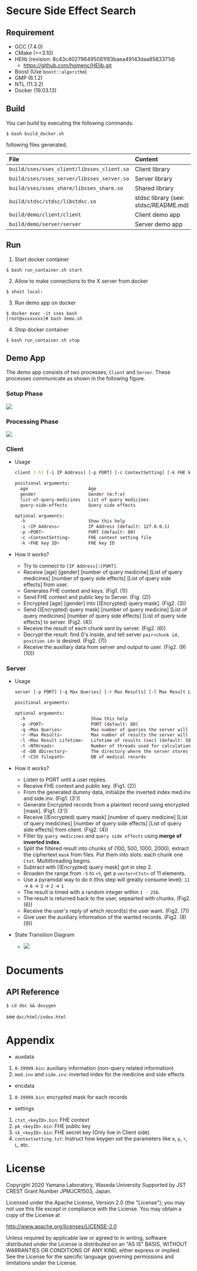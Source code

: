 # Secure Side Effect Search

## Requirement
- GCC (7.4.0)
- CMake (>=3.10)
- HElib (revision: 8c43c402796495081f83baea49143daa8583371d)
  - https://github.com/homenc/HElib.git
- Boost (Use `boost::algorithm`)
- GMP (6.1.2)
- NTL (11.3.2)
- Docker (19.03.13) 

## Build
You can build by executing the following commands:

```
$ bash build_docker.sh
```

following files generated.

| File | Content |
|:---|:---|
| `build/sses/sses_client/libsses_client.so` | Client library |
| `build/sses/sses_server/libsses_server.so` | Server library |
| `build/sses/sses_share/libsses_share.so` | Shared library |
| `build/stdsc/stdsc/libstdsc.so` | stdsc library (see: stdsc/README.md) |
| `build/demo/client/client` | Client demo app |
| `build/demo/server/server` | Server demo app |

## Run

1. Start docker container
```
$ bash run_container.sh start
```
2. Allow to make connections to the X server from docker
```
$ xhost local:
```
3. Run demo app on docker
```
$ docker exec -it sses bash
[root@xxxxxxxx]# bash demo.sh
```
4. Stop docker container
```
$ bash run_container.sh stop
```

## Demo App
The demo app consists of two processes, `Client` and `Server`. These processes communicate as shown in the following figure.

### Setup Phase

![](doc/images/sses_design-flow_setup_phase.png)

### Processing Phase

![](doc/images/sses_design-flow_processing_phase.png)

### Client
* Usage
    ```sh
    client [-h] [-i IP Address] [-p PORT] [-c ContextSetting] [-k FHE key ID] age gender list-of-query-medicines query-side-effects

    positional arguments:
      age                       Age
      gender                    Gender (m:f:o)
      list-of-query-medicines   List of query medicines
      query-side-effects        Query side effects

    optional arguments:
      -h                        Show this help
      -i <IP Address>           IP Address (default: 127.0.0.1)
      -p <PORT>                 PORT (default: 80)
      -c <ContextSetting>       FHE context setting file
      -k <FHE key ID>           FHE key ID
    ```

* How it works?
    * Try to connect to `[IP Address]:[PORT]`.
    * Receive [age] [gender] [number of query medicine] [List of query medicines] [number of query side effects] [List of query side effects] from user.
    * Generates FHE context and keys. (Fig1. (1))
    * Send FHE context and public key to Server. (Fig. (2))
    * Encrypted [age] [gender] into [(Encrypted) query mask]. (Fig2. (3))
    * Send [(Encrypted) query mask] [number of query medicine] [List of query medicines] [number of query side effects] [List of query side effects] to server. (Fig2. (4))
    * Receive the result of each chunk sent by server. (Fig2. (6))
    * Decrypt the result. find 0's inside, and tell server `pair<chunk id, position id>` is desired. (Fig2. (7))
    * Receive the auxiliary data from server and output to user. (Fig2. (9)(10))

### Server
* Usage
    ```sh
    server [-p PORT] [-q Max Queries] [-r Max Results] [-l Max Result Lifetime] [-t NThreads] [-d DB direcotry] [-f CSV filepath]
    
    positional arguments:

    optional arguments:
      -h                         Show this help
      -p <PORT>                  PORT (default: 80)
      -q <Max Queries>           Max number of queries the server will accept (default: 128)
      -r <Max Results>           Max number of results the server will hold (default: 128)
      -l <Max Result Lifetime>   Lifetime of results (sec) (default: 50000)
      -t <NTHreads>              Number of threads used for calculations per query (default: 28)
      -d <DB dDirectory>         The directory where the server stores the database files (default: .)
      -f <CSV filepath>          DB of medical records
    ```

* How it works?
    * Listen to PORT until a user replies.
    * Receive FHE context and public key. (Fig1. (2))
    * From the generated dummy data, initialize the inverted index med.inv and side.inv. (Fig1. (3'))
    * Generate Encrypted records from a plaintext record using encrypted [mask]. (Fig1. (3'))
    * Receive [(Encrypted) query mask] [number of query medicine] [List of query medicines] [number of query side effects] [List of query side effects] from client. (Fig2. (4))
    * Filter by `query medicines` and `query side effects` using **merge of inverted index**.
    * Split the filtered result into chunks of (100, 500, 1000, 2000), extract the ciphertext `mask` from files. Put them into slots. each chunk one `Ctxt`. Multithreading begins.
    * Subtract with [(Encrypted) query mask] got in step 2.
    * Broaden the range from `-5` to `+5`, get a `vector<Ctxt>` of 11 elements.
    * Use a pyramidal way to do `Π` (this step will greatly consume level): `11` -> `6` -> `3` -> `2` -> `1`
    * The result is timed with a random integer within `1 - 256`.
    * The result is returned back to the user, sepearted with chunks. (Fig2. (6))
    * Receive the user's reply of which record(s) the user want. (Fig2. (7))
    * Give user the auxiliary information of the wanted records. (Fig2. (8)(9))
* State Transition Diagram
    * ![](doc/images/sses_design-state.png)

# Documents

## API Reference
```
$ cd doc && doxygen
```
see `doc/html/index.html`

# Appendix

* auxdata
1. `0-39999.bin`: auxiliary information (non-query related information)
2. `med.inv` and `side.inv`: inverted index for the medicine and side effects
* encdata
1. `0-39999.bin`: encrypted mask for each records
* settings
1. `ctxt_<keyID>.bin`: FHE context
2. `pk_<keyID>.bin`: FHE public key
3. `sk_<keyID>.bin`: FHE secret key (Only live in Client side)
4. `contextsetting.txt`: Instruct how keygen set the parameters like `m`, `p`, `r`, `L`, etc.

# License
Copyright 2020 Yamana Laboratory, Waseda University
Supported by JST CREST Grant Number JPMJCR1503, Japan.

Licensed under the Apache License, Version 2.0 (the "License");
you may not use this file except in compliance with the License.
You may obtain a copy of the License at

http://www.apache.org/licenses/LICENSE-2.0

Unless required by applicable law or agreed to in writing, software
distributed under the License is distributed on an "AS IS" BASIS,
WITHOUT WARRANTIES OR CONDITIONS OF ANY KIND, either express or implied.
See the License for the specific language governing permissions and
limitations under the License.
